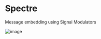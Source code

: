 # Spectre
Message embedding using Signal Modulators

![image](https://github.com/TheBarret/Spectre/assets/25234371/9ac752ea-e9a8-4e9b-b97b-cbc2f271aac1)
